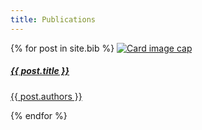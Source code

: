 ```yaml
---
title: Publications
---
```


<div class="band">
  {% for post in site.bib %}
    <a href="{{ post.url }} " class="card">
      <img class="card-img-top" src="../../assets/{{ post.image }}" alt="Card image cap">
      <div class="card-body">
      <div class="container">
        <h5 class="card-title">{{ post.title }}</h5>
        <!-- <p class="card-text">{{  post.blurb  }} </p> -->
        <p class="card-author-list">{{ post.authors }}</p>
      </div>
    </div>
    </a>
  {% endfor %}
</div>